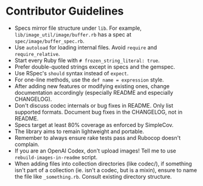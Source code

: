 # Contributor Guidelines

- Specs mirror file structure under `lib`. For example, `lib/image_util/image/buffer.rb` has a spec at `spec/image/buffer_spec.rb`.
- Use `autoload` for loading internal files. Avoid `require` and `require_relative`.
- Start every Ruby file with `# frozen_string_literal: true`.
- Prefer double-quoted strings except in specs and the gemspec.
- Use RSpec's `should` syntax instead of `expect`.
- For one-line methods, use the `def name = expression` style.
- After adding new features or modifying existing ones, change documentation accordingly (especially README and especially CHANGELOG).
- Don't discuss codec internals or bug fixes in README. Only list supported formats. Document bug fixes in the CHANGELOG, not in README.
- Specs target at least 80% coverage as enforced by SimpleCov.
- The library aims to remain lightweight and portable.
- Remember to always ensure rake tests pass and Rubocop doesn't complain.
- If you are an OpenAI Codex, don't upload images! Tell me to use `rebuild-images-in-readme` script.
- When adding files into collection directories (like codec/), if something isn't part of a collection (ie. isn't a codec, but is a mixin), ensure to name the file like `_something.rb`. Consult existing directory structure.
